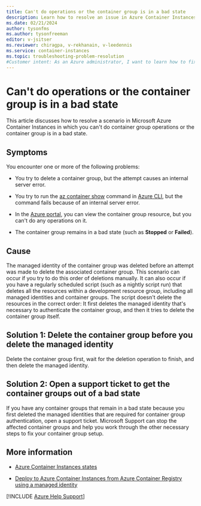 ```yaml
---
title: Can't do operations or the container group is in a bad state
description: Learn how to resolve an issue in Azure Container Instances in which you can't do a container group operation or the container group is in a bad state.
ms.date: 02/21/2024
author: tysonfms
ms.author: tysonfreeman
editor: v-jsitser
ms.reviewer: chiragpa, v-rekhanain, v-leedennis
ms.service: container-instances
ms.topic: troubleshooting-problem-resolution
#Customer intent: As an Azure administrator, I want to learn how to fix a container group that's in a bad state so that I can successfully do operations on that container group.
---
```

# Can't do operations or the container group is in a bad state

This article discusses how to resolve a scenario in Microsoft Azure Container Instances in which you can't do container group operations or the container group is in a bad state.

## Symptoms

You encounter one or more of the following problems:

- You try to delete a container group, but the attempt causes an internal server error.

- You try to run the [az container show](/cli/azure/container#az-container-show) command in [Azure CLI](/cli/azure/install-azure-cli), but the command fails because of an internal server error.

- In the [Azure portal](https://portal.azure.com), you can view the container group resource, but you can't do any operations on it.

- The container group remains in a bad state (such as **Stopped** or **Failed**).

## Cause

The managed identity of the container group was deleted before an attempt was made to delete the associated container group. This scenario can occur if you try to do this order of deletions manually. It can also occur if you have a regularly scheduled script (such as a nightly script run) that deletes all the resources within a development resource group, including all managed identities and container groups. The script doesn't delete the resources in the correct order: It first deletes the managed identity that's necessary to authenticate the container group, and then it tries to delete the container group itself.

## Solution 1: Delete the container group before you delete the managed identity

Delete the container group first, wait for the deletion operation to finish, and then delete the managed identity.

## Solution 2: Open a support ticket to get the container groups out of a bad state

If you have any container groups that remain in a bad state because you first deleted the managed identities that are required for container group authentication, open a support ticket. Microsoft Support can stop the affected container groups and help you work through the other necessary steps to fix your container group setup.

## More information

- [Azure Container Instances states](/azure/container-instances/container-state)

- [Deploy to Azure Container Instances from Azure Container Registry using a managed identity](/azure/container-instances/using-azure-container-registry-mi)

[!INCLUDE [Azure Help Support](../../includes/azure-help-support.md)]
